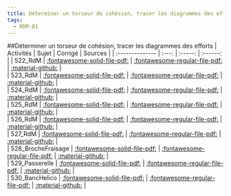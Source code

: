 ```yaml
---
title: Déterminer un torseur de cohésion, tracer les diagrammes des efforts 
tags:
  - RDM-01
---
```

[comment]: <> (Généré automatiquement par make_all_activites.py, creation_fichiers_activites)

##Déterminer un torseur de cohésion, tracer les diagrammes des efforts 
| Activités | Sujet | Corrigé | Sources  | 
| :-------------- | :---: | :-----: | :------: | 
| 522_RdM | [:fontawesome-solid-file-pdf:](https://xpessoles-cpge.fr/pdf/RDM-01_522_RdM_Sujet.pdf) | [:fontawesome-regular-file-pdf:](https://xpessoles-cpge.fr/pdf/RDM-01_522_RdM_Corrige.pdf) | [:material-github:](https://github.com/xpessoles/PSI_ExercicesCompetences/tree/main/RdM) |  
| 523_RdM | [:fontawesome-solid-file-pdf:](https://xpessoles-cpge.fr/pdf/RDM-01_523_RdM_Sujet.pdf) | [:fontawesome-regular-file-pdf:](https://xpessoles-cpge.fr/pdf/RDM-01_523_RdM_Corrige.pdf) | [:material-github:](https://github.com/xpessoles/PSI_ExercicesCompetences/tree/main/RdM) |  
| 524_RdM | [:fontawesome-solid-file-pdf:](https://xpessoles-cpge.fr/pdf/RDM-01_524_RdM_Sujet.pdf) | [:fontawesome-regular-file-pdf:](https://xpessoles-cpge.fr/pdf/RDM-01_524_RdM_Corrige.pdf) | [:material-github:](https://github.com/xpessoles/PSI_ExercicesCompetences/tree/main/RdM) |  
| 525_RdM | [:fontawesome-solid-file-pdf:](https://xpessoles-cpge.fr/pdf/RDM-01_525_RdM_Sujet.pdf) | [:fontawesome-regular-file-pdf:](https://xpessoles-cpge.fr/pdf/RDM-01_525_RdM_Corrige.pdf) | [:material-github:](https://github.com/xpessoles/PSI_ExercicesCompetences/tree/main/RdM) |  
| 526_RdM | [:fontawesome-solid-file-pdf:](https://xpessoles-cpge.fr/pdf/RDM-01_526_RdM_Sujet.pdf) | [:fontawesome-regular-file-pdf:](https://xpessoles-cpge.fr/pdf/RDM-01_526_RdM_Corrige.pdf) | [:material-github:](https://github.com/xpessoles/PSI_ExercicesCompetences/tree/main/RdM) |  
| 527_RdM | [:fontawesome-solid-file-pdf:](https://xpessoles-cpge.fr/pdf/RDM-01_527_RdM_Sujet.pdf) | [:fontawesome-regular-file-pdf:](https://xpessoles-cpge.fr/pdf/RDM-01_527_RdM_Corrige.pdf) | [:material-github:](https://github.com/xpessoles/PSI_ExercicesCompetences/tree/main/RdM) |  
| 528_BrocheFraisage | [:fontawesome-solid-file-pdf:](https://xpessoles-cpge.fr/pdf/RDM-01_528_BrocheFraisage_Sujet.pdf) | [:fontawesome-regular-file-pdf:](https://xpessoles-cpge.fr/pdf/RDM-01_528_BrocheFraisage_Corrige.pdf) | [:material-github:](https://github.com/xpessoles/PSI_ExercicesCompetences/tree/main/BrocheFraisage) |  
| 529_Passerelle | [:fontawesome-solid-file-pdf:](https://xpessoles-cpge.fr/pdf/RDM-01_529_Passerelle_Sujet.pdf) | [:fontawesome-regular-file-pdf:](https://xpessoles-cpge.fr/pdf/RDM-01_529_Passerelle_Corrige.pdf) | [:material-github:](https://github.com/xpessoles/PSI_ExercicesCompetences/tree/main/Passerelle) |  
| 530_BancHelico | [:fontawesome-solid-file-pdf:](https://xpessoles-cpge.fr/pdf/RDM-01_530_BancHelico_Sujet.pdf) | [:fontawesome-regular-file-pdf:](https://xpessoles-cpge.fr/pdf/RDM-01_530_BancHelico_Corrige.pdf) | [:material-github:](https://github.com/xpessoles/PSI_ExercicesCompetences/tree/main/BancHelico) |  

